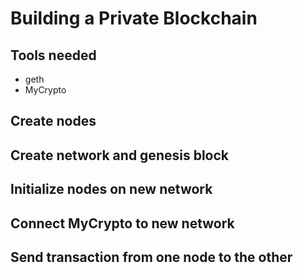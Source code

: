 # Building a Private Blockchain

## Tools needed
* geth
* MyCrypto

## Create nodes


## Create network and genesis block


## Initialize nodes on new network


## Connect MyCrypto to new network


## Send transaction from one node to the other